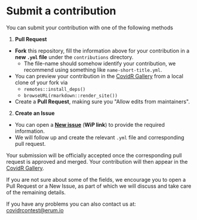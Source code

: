 # Submit a contribution

You can submit your contribution with one of the following methods

1. **Pull Request**
  - **Fork** this repository, fill the information above for your contribution in a **new `.yml` file** under the `contributions` directory.
    - The file-name should somehow identify your contribution, we recommend using something like `name-short-title.yml`.
  - You can preview your contribution in the [CovidR Gallery](https://milano-r.github.io/erum2020-covidr-contest) from a local clone of your fork via
    - `remotes::install_deps()`
    - `browseURL(rmarkdown::render_site())`
  - Create a **Pull Request**, making sure you "Allow edits from maintainers".

2. **Create an Issue**
  - You can open a [**New issue**](https://github.com/riccardoporreca/test-github-community/issues/new/choose) (**WiP link**) to provide the required information.
  - We will follow up and create the relevant `.yml` file and corresponding pull request.

Your submission will be officially accepted once the corresponding pull request is approved and merged. Your contribution will then appear in the [CovidR Gallery](https://milano-r.github.io/erum2020-covidr-contest).

If you are not sure about some of the fields, we encourage you to open a Pull Request or a New Issue, as part of which we will discuss and take care of the remaining details.

If you have any problems you can also contact us at: [covidrcontest@erum.io](mailto:covidrcontest@erum.io)
